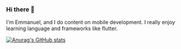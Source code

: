 ### Hi there 👋

I'm Emmanuel, and I do content on mobile development. I really enjoy learning language and frameworks like flutter.

[![Anurag's GitHub stats](https://github-readme-stats.vercel.app/api?username=Wave780)](https://github.com/anuraghazra/github-readme-stats)
